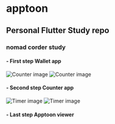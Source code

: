# apptoon
## Personal Flutter Study repo 
### nomad corder study

#### - First step Wallet app
![Counter image](MDimage/counter.png)
![Counter image](MDimage/counter2.png)
#### - Second step Counter app
![Timer image](MDimage/Timer.png)
![Timer image](MDimage/Timer2.png)
#### - Last step Apptoon viewer 
